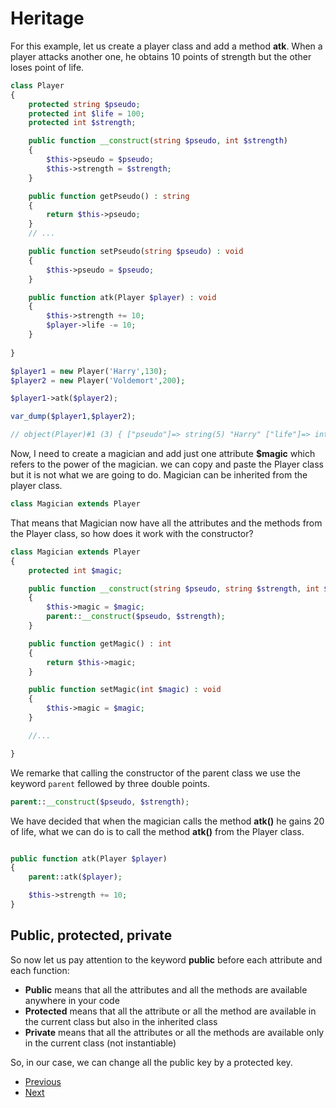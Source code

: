 # Heritage

For this example, let us create a player class and add a method **atk**. When a player attacks another one, he obtains 10 points of strength but the other loses point of life.

```php
class Player
{
    protected string $pseudo;
    protected int $life = 100;
    protected int $strength;

    public function __construct(string $pseudo, int $strength)
    {
        $this->pseudo = $pseudo;
        $this->strength = $strength;
    }

    public function getPseudo() : string
    {
        return $this->pseudo;
    }
    // ...

    public function setPseudo(string $pseudo) : void
    {
        $this->pseudo = $pseudo;
    }

    public function atk(Player $player) : void
    {
        $this->strength += 10;
        $player->life -= 10; 
    }
    
}

```

```php
$player1 = new Player('Harry',130);
$player2 = new Player('Voldemort',200);

$player1->atk($player2);

var_dump($player1,$player2);

// object(Player)#1 (3) { ["pseudo"]=> string(5) "Harry" ["life"]=> int(100) ["strength"]=> int(140) } object(Player)#2 (3) { ["pseudo"]=> string(9) "Voldemort" ["life"]=> int(90) ["strength"]=> int(200) }

```

Now, I need to create a magician and add just one attribute **$magic** which refers to the power of the magician. we can copy and paste the Player class but it is not what we are going to do. Magician can be inherited from the player class.

```php
class Magician extends Player
```

That means that Magician now have all the attributes and the methods from the Player class, so how does it work with the constructor?

```php
class Magician extends Player
{
    protected int $magic;

    public function __construct(string $pseudo, string $strength, int $magic)
    {
        $this->magic = $magic;
        parent::__construct($pseudo, $strength);
    }

    public function getMagic() : int
    {
        return $this->magic;
    }

    public function setMagic(int $magic) : void
    {
        $this->magic = $magic;
    }

    //...

}
```

We remarke that calling the constructor of the parent class we use the keyword ```parent``` fellowed by three double points.

```php
parent::__construct($pseudo, $strength);
```

We have decided that when the magician calls the method **atk()** he gains 20 of life, what we can do is to call the method **atk()** from the Player class. 

```php

public function atk(Player $player)
{
    parent::atk($player);

    $this->strength += 10;
}

```

## Public, protected, private

So now let us pay attention to the keyword **public** before each attribute and each function: 
- **Public** means that all the attributes and all the methods are available anywhere in your code
- **Protected** means that all the attribute or all the method are available in the current class but also in the inherited class
- **Private** means that all the attributes or all the methods are available only in the current class (not instantiable)

So, in our case, we can change all the public key by a protected key.

- [Previous](../03.methods/readme.md)
- [Next](../05.abstract/readme.md)